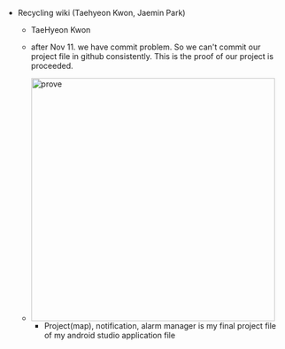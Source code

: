 + Recycling wiki (Taehyeon Kwon, Jaemin Park)

  + TaeHyeon Kwon

  + after Nov 11. we have commit problem. So we can't commit our project file in github consistently. This is the proof of our project is proceeded.

  + <img width="440" alt="prove" src="https://user-images.githubusercontent.com/74909565/146406625-86315f97-d906-4e6d-a0f2-30db9ef48ddd.png">

    + Project(map), notification, alarm manager is my final project file of my android studio application file
